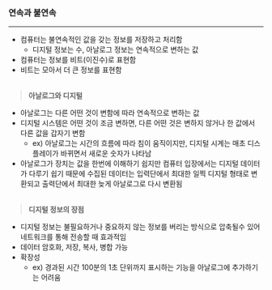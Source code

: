 ### 연속과 불연속
---

+ 컴퓨터는 불연속적인 값을 갖는 정보를 저장하고 처리함 
  + 디지털 정보는 수, 아날로그 정보는 연속적으로 변하는 값 
+ 컴퓨터는 정보를 비트(이진수)로 표현함 
+ 비트는 모아서 더 큰 정보를 표현함 <br><br>

>**아날로그와 디지털**
+ 아날로그는 다른 어떤 것이 변함에 따라 연속적으로 변하는 값 
+ 디지털 시스템은 어떤 것이 조금 변하면, 다른 어떤 것은 변하지 않거나 한 값에서 다른 값을 갑자기 변함
  + ex) 아날로그는 시간의 흐름에 따라 침이 움직이지만, 디지털 시계는 매초 디스플레이가 바뀌면서 새로운 숫자가 나타남 
+ 아날로그가 장치는 값을 한번에 이해하기 쉽지만 컴퓨터 입장에서는 디지털 데이터가 다루기 쉽기 때문에 수집된 데이터는 입력단에서 최대한 일찍 디지털 형태로 변환되고 출력단에서 최대한 늦게 아날로그로 다시 변환됨<br><br>

>**디지털 정보의 장점**
+ 디지털 정보는 불필요하거나 중요하지 않는 정보를 버리는 방식으로 압축될수 있어 네트워크를 통해 전송할 때 효과적임 
+ 데이터 암호화, 저장, 복사, 병합 가능 
+ 확장성 
  + ex) 경과된 시간 100분의 1초 단위까지 표시하는 기능을 아날로그에 추가하기는 어려움 
